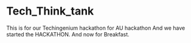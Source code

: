 # Tech_Think_tank
This is for our Techingenium hackathon for AU hackathon
And we have started the HACKATHON.
And now for Breakfast.
